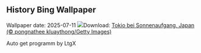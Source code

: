 ## History Bing Wallpaper
Wallpaper date: 2025-07-11
![](https://www.bing.com/th?id=OHR.TokyoSunrise_DE-DE6224327686_UHD.jpg&w=1000)Download: [Tokio bei Sonnenaufgang, Japan (© pongnathee kluaythong/Getty Images)](https://www.bing.com/th?id=OHR.TokyoSunrise_DE-DE6224327686_UHD.jpg)

Auto get programm by LtgX
